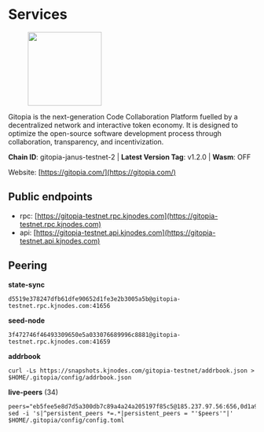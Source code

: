 # Services

<figure><img src="https://raw.githubusercontent.com/kj89/testnet_manuals/main/pingpub/logos/gitopia.png" width="150" alt=""><figcaption></figcaption></figure>

Gitopia is the next-generation Code Collaboration Platform fuelled by  a decentralized network and interactive token economy. It is designed  to optimize the open-source software development process through  collaboration, transparency, and incentivization.

**Chain ID**: gitopia-janus-testnet-2 | **Latest Version Tag**: v1.2.0 | **Wasm**: OFF

Website: [https://gitopia.com/](https://gitopia.com/)


## Public endpoints

* rpc: [https://gitopia-testnet.rpc.kjnodes.com](https://gitopia-testnet.rpc.kjnodes.com)
* api: [https://gitopia-testnet.api.kjnodes.com](https://gitopia-testnet.api.kjnodes.com)

## Peering

**state-sync**

```
d5519e378247dfb61dfe90652d1fe3e2b3005a5b@gitopia-testnet.rpc.kjnodes.com:41656
```

**seed-node**

```
3f472746f46493309650e5a033076689996c8881@gitopia-testnet.rpc.kjnodes.com:41659
```

**addrbook**
```
curl -Ls https://snapshots.kjnodes.com/gitopia-testnet/addrbook.json > $HOME/.gitopia/config/addrbook.json
```

**live-peers** (34)
```
peers="eb5fee5e8d7d5a300db7c89a4a24a205197f85c5@185.237.97.56:656,0d1a964bbe844ab45a0ec93ffed81945e588f6b9@5.161.86.214:26656,5ffdc1788f68df5e8163d9bd0d71a4c4d3dec2e9@81.0.220.21:26656,d5519e378247dfb61dfe90652d1fe3e2b3005a5b@65.109.68.190:41656,bfe5342ae808946452ed1ff21f5cb69f4f4bf78b@38.242.250.242:26656,d159db085278927848c98b185b5871bf265669d9@185.250.36.169:41656,c84906b19dc7dc7bda94ab2167d4b0af64a28b49@45.151.122.191:656,b44d4fd0799d2c06fbec0257b376c0520bdb226a@185.250.37.147:41656,72678266f62ab7f0e79acfe9579701f12693dd7a@185.216.75.69:41656,61f824be9bdfe9a73b55ad162a9ed0bfe9121bbe@38.242.147.76:26656,1d3bb209dfc7fe953fb8fa37774bab34016dd75c@185.245.183.85:26656,e79532749fb5dd95366f4568a7b2430d0e316fb5@84.46.255.163:26656,9cd6d2477d278ef6ccffa5cc4e22fd0d9489cd23@85.10.199.157:34656,51c3b05112f73a6e60e8b2e96d5528a39a3f4e5e@38.242.246.96:26656,deca8c5aed2d1e617789d80927394a1d4d1c7360@149.102.146.123:26656,075aa5cd1437de2a072878c347f9d4eb5849c842@86.48.5.165:26656,980e2ec8f4ddba44e4a928452e49f3cae722fce3@65.21.182.244:27656,c820e754c56b5455d64ab7685730c44a936d0833@154.38.165.129:26656,66f94651fb02f277c90c605a38df549d3c0a9269@75.119.151.217:26656,45de37d6340caef9bd84111ffb5163d0f3604e84@135.181.153.228:46656,6fa19dbe0236fc9328513ced95d9dd6f8330dbf3@34.160.118.165:26656,023c6a86fbd8b8368503c92bd612a8c0379a26e5@194.146.13.251:656,1989ced6b71ce676a5ab4d0586d85e38fd41fbd2@136.243.88.91:7070,f4a2a6b840d1bad6f09c726d51f81d03f41c9ecc@194.146.13.246:656,458a98d6293064bdf3d6f86e0e2aa87bbb450f07@75.119.144.48:656,8e9c65f65157cd5540e94335ae068c4040cf9b3b@83.171.249.165:656,3b7845f8c8361c2f2de742473cd891c6e8cdeabf@83.171.249.159:656,f97115243c6291081b546e8d59f51e5ecede4168@149.102.155.225:26656,730983044bcc3f8e688bc2436da8a171fd843922@154.12.243.189:656,0c31077af45cb4f0424e58c91b0a917c36a90fd9@65.108.195.235:16656,91bf3eb973595dd4621ccf5853e5ac78c48058da@194.163.180.77:656,7a1c9ad925788a1811340b88068d6750c4511714@194.163.140.239:41656,481189b7e246f6c824a969482446c49abbfe76b8@161.97.172.147:26656,d0ca7d1e144eee74396b1c7a98737e4ca2ced2bb@137.184.30.252:656"
sed -i 's|^persistent_peers *=.*|persistent_peers = "'$peers'"|' $HOME/.gitopia/config/config.toml
```
